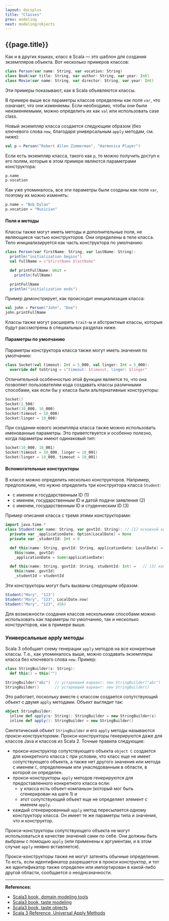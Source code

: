 ```yaml
---
layout: docsplus
title: "Classes"
prev: modeling
next: modeling/objects
---
```


## {{page.title}}

Как и в других языках, класс в Scala — это шаблон для создания экземпляров объекта. 
Вот несколько примеров классов:

```scala mdoc:silent
class Person(var name: String, var vocation: String)
class Book(var title: String, var author: String, var year: Int)
class Movie(var name: String, var director: String, var year: Int)
```

Эти примеры показывают, как в Scala объявляются классы.

В примере выше все параметры классов определены как поля `var`, что означает, что они изменяемы. 
Если необходимо, чтобы они были неизменяемыми, можно определить их как `val` или использовать case class.

Новый экземпляр класса создается следующим образом 
(без ключевого слова `new`, благодаря универсальным `apply` методам, см. ниже):

```scala mdoc:silent
val p = Person("Robert Allen Zimmerman", "Harmonica Player")
```

Если есть экземпляр класса, такого как `p`, то можно получить доступ к его полям, 
которые в этом примере являются параметрами конструктора:

```scala mdoc
p.name
p.vocation
```

Как уже упоминалось, все эти параметры были созданы как поля `var`, поэтому их можно изменять:

```scala mdoc:silent
p.name = "Bob Dylan"
p.vocation = "Musician"
```

#### Поля и методы

Классы также могут иметь методы и дополнительные поля, не являющиеся частью конструкторов. 
Они определены в теле класса. Тело инициализируется как часть конструктора по умолчанию:

```scala mdoc:reset
class Person(var firstName: String, var lastName: String):
  println("initialization begins")
  val fullName = s"$firstName $lastName"

  def printFullName: Unit =
    println(fullName)

  printFullName
  println("initialization ends")
```

Пример демонстрирует, как происходит инициализация класса:

```scala mdoc
val john = Person("John", "Doe")
john.printFullName
```

Классы также могут расширять `trait`-ы и абстрактные классы, которые будут рассмотрены в специальных разделах ниже.

#### Параметры по умолчанию

Параметры конструктора класса также могут иметь значения по умолчанию:

```scala mdoc
class Socket(val timeout: Int = 5_000, val linger: Int = 5_000):
  override def toString = s"timeout: $timeout, linger: $linger"
```

Отличительной особенностью этой функции является то, что она позволяет пользователям кода создавать классы 
различными способами, как если бы у класса были альтернативные конструкторы:

```scala mdoc
Socket()                
Socket(2_500)           
Socket(10_000, 10_000)  
Socket(timeout = 10_000)
Socket(linger = 10_000)
```

При создании нового экземпляра класса также можно использовать именованные параметры. 
Это приветствуется и особенно полезно, когда параметры имеют одинаковый тип:

```scala mdoc
Socket(10_000, 10_001)
Socket(timeout = 10_000, linger = 10_001)
Socket(linger = 10_000, timeout = 10_001)
```

#### Вспомогательные конструкторы

В классе можно определить несколько конструкторов. 
Например, предположим, что нужно определить три конструктора класса `Student`:
- с именем и государственным ID (1)
- с именем, государственным ID и датой подачи заявления (2)
- с именем, государственным ID и студенческим ID (3)

Пример описания класса с тремя этими конструкторами:

```scala mdoc
import java.time.*
class Student(var name: String, var govtId: String): // [1] основной конструктор
  private var _applicationDate: Option[LocalDate] = None
  private var _studentId: Int = 0

  def this(name: String, govtId: String, applicationDate: LocalDate) =   // [2] конструктор с датой подачи заявления
    this(name, govtId)
    _applicationDate = Some(applicationDate)

  def this(name: String, govtId: String, studentId: Int) =   // [3] конструктор со студенческим id
    this(name, govtId)
    _studentId = studentId
```

Эти конструкторы могут быть вызваны следующим образом:

```scala mdoc:silent
Student("Mary", "123")
Student("Mary", "123", LocalDate.now)
Student("Mary", "123", 456)
```

Для возможности создания классов несколькими способами можно использовать как параметры по умолчанию, 
так и несколько конструкторов, как в примере выше.


### Универсальные apply методы

Scala 3 обобщает схему генерации `apply` методов на все конкретные классы. 
Т.е., как упоминалось выше, можно создавать экземпляры класса без ключевого слова `new`.
Пример:

```scala
class StringBuilder(s: String):
  def this() = this("")

StringBuilder("abc")  // устаревший вариант: new StringBuilder("abc")
StringBuilder()       // устаревший вариант: new StringBuilder()
```

Это работает, поскольку вместе с классом создается сопутствующий объект с двумя `apply` методами. 
Объект выглядит так:

```scala
object StringBuilder:
  inline def apply(s: String): StringBuilder = new StringBuilder(s)
  inline def apply(): StringBuilder = new StringBuilder()
```

Синтетический объект `StringBuilder` и его `apply` методы называются _прокси-конструкторами_. 
Прокси-конструкторы генерируются даже для классов Java и классов из Scala 2. 
Точные правила следующие:
- прокси-конструктор сопутствующего объекта `object C` создается для конкретного класса `C` при условии, 
что класс еще не имеет сопутствующего объекта, а также нет другого значения или метода с именем `C`, 
определенным или унаследованным в области, в которой он определен.
- прокси-конструкторы `apply` методов генерируются для предоставленного конкретного класса если:
  - у класса есть объект-компаньон (который мог быть сгенерирован на шаге 1) и
  - этот сопутствующий объект еще не определяет элемент с именем `apply`.
- каждый сгенерированный `apply` метод пересылается одному конструктору класса. 
Он имеет те же параметры типа и значения, что и конструктор.

Прокси-конструкторы сопутствующего объекта не могут использоваться в качестве значений сами по себе. 
Они должны быть выбраны с помощью `apply` (или применены к аргументам, и в этом случае `apply` неявно вставляется).

Прокси-конструкторы также не могут затенять обычные определения. 
То есть, если идентификатор разрешается в прокси конструктор, 
и тот же идентификатор также определен или импортирован в какой-либо другой области, сообщается о неоднозначности.


---

**References:**
- [Scala3 book, domain modeling tools](https://docs.scala-lang.org/scala3/book/domain-modeling-tools.html)
- [Scala3 book, taste modeling](https://docs.scala-lang.org/scala3/book/taste-modeling.html)
- [Scala3 book, taste objects](https://docs.scala-lang.org/scala3/book/taste-objects.html)
- [Scala 3 Reference, Universal Apply Methods](https://docs.scala-lang.org/scala3/reference/other-new-features/creator-applications.html)
